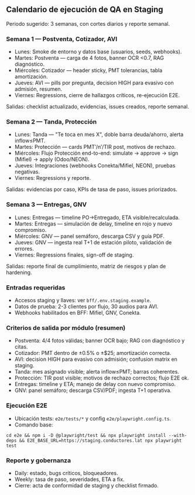 ## Calendario de ejecución de QA en Staging

Periodo sugerido: 3 semanas, con cortes diarios y reporte semanal.

### Semana 1 — Postventa, Cotizador, AVI

- Lunes: Smoke de entorno y datos base (usuarios, seeds, webhooks).
- Martes: Postventa — carga de 4 fotos, banner OCR <0.7, RAG diagnóstico.
- Miércoles: Cotizador — header sticky, PMT tolerancias, tabla amortización.
- Jueves: AVI — pills por pregunta, decision HIGH para evasivo con admisión, resumen.
- Viernes: Regressions, cierre de hallazgos críticos, re-ejecución E2E.

Salidas: checklist actualizado, evidencias, issues creados, reporte semanal.

### Semana 2 — Tanda, Protección

- Lunes: Tanda — "Te toca en mes X", doble barra deuda/ahorro, alerta inflow≤PMT.
- Martes: Protección — cards PMT′/n′/TIR post, motivos de rechazo.
- Miércoles: Flujo Protección end-to-end: simulate → approve → sign (Mifiel) → apply (Odoo/NEON).
- Jueves: Integraciones (webhooks Conekta/Mifiel, NEON), pruebas negativas.
- Viernes: Regressions y reporte.

Salidas: evidencias por caso, KPIs de tasa de paso, issues priorizados.

### Semana 3 — Entregas, GNV

- Lunes: Entregas — timeline PO→Entregado, ETA visible/recalculada.
- Martes: Entregas — simulación de delay, timeline en rojo y nuevo compromiso.
- Miércoles: GNV — panel semáforo, descarga CSV y guía PDF.
- Jueves: GNV — ingesta real T+1 de estación piloto, validación de errores.
- Viernes: Regressions finales, sign-off de staging.

Salidas: reporte final de cumplimiento, matriz de riesgos y plan de hardening.

### Entradas requeridas

- Accesos staging y llaves: ver `bff/.env.staging.example`.
- Datos de prueba: 2-3 clientes por flujo, 30 audios para AVI.
- Webhooks habilitados en BFF: Mifiel, GNV, Conekta.

### Criterios de salida por módulo (resumen)

- Postventa: 4/4 fotos válidas; banner OCR bajo; RAG con diagnóstico y citas.
- Cotizador: PMT dentro de ±0.5% o ±$25; amortización correcta.
- AVI: decision HIGH para evasivo con admisión; confusion matrix en staging.
- Tanda: mes asignado visible; alerta inflow≤PMT; barras coherentes.
- Protección: TIR post visible; motivos de rechazo correctos; flujo E2E ok.
- Entregas: timeline y ETA; manejo de delay con nuevo compromiso.
- GNV: panel semáforo; descarga CSV/PDF; ingesta T+1 operativa.

### Ejecución E2E

- Ubicación tests: `e2e/tests/*` y config `e2e/playwright.config.ts`.
- Comando base:

```
cd e2e && npm i -D @playwright/test && npx playwright install --with-deps && E2E_BASE_URL=https://staging.conductores.lat npx playwright test
```

### Reporte y gobernanza

- Daily: estado, bugs críticos, bloqueadores.
- Weekly: tasa de paso, severidades, ETA a fix.
- Cierre: acta de conformidad de staging y checklist firmado.

